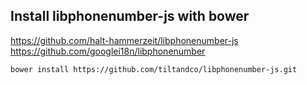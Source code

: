 ## Install libphonenumber-js with bower
https://github.com/halt-hammerzeit/libphonenumber-js
https://github.com/googlei18n/libphonenumber
```
bower install https://github.com/tiltandco/libphonenumber-js.git
```